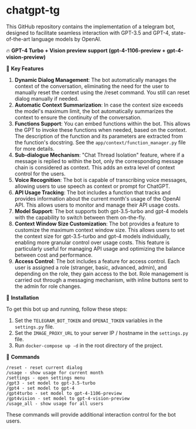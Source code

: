 # chatgpt-tg

This GitHub repository contains the implementation of a telegram bot, designed to facilitate seamless interaction with GPT-3.5 and GPT-4, state-of-the-art language models by OpenAI.  

🔥 **GPT-4 Turbo + Vision preview support (gpt-4-1106-preview + gpt-4-vision-preview)**  

🔑 **Key Features**

1. **Dynamic Dialog Management**: The bot automatically manages the context of the conversation, eliminating the need for the user to manually reset the context using the /reset command. You still can reset dialog manually if needed.
2. **Automatic Context Summarization**: In case the context size exceeds the model's maximum limit, the bot automatically summarizes the context to ensure the continuity of the conversation.
3. **Functions Support**: You can embed functions within the bot. This allows the GPT to invoke these functions when needed, based on the context. The description of the function and its parameters are extracted from the function's docstring. See the `app/context/function_manager.py` file for more details.
4. **Sub-dialogue Mechanism**: "Chat Thread Isolation" feature, where if a message is replied to within the bot, only the corresponding message chain is considered as context. This adds an extra level of context control for the users.
5. **Voice Recognition**: The bot is capable of transcribing voice messages, allowing users to use speech as context or prompt for ChatGPT.
6. **API Usage Tracking**: The bot includes a function that tracks and provides information about the current month's usage of the OpenAI API. This allows users to monitor and manage their API usage costs.
7. **Model Support**: The bot supports both gpt-3.5-turbo and gpt-4 models with the capability to switch between them on-the-fly.
8. **Context Window Size Customization**: The bot provides a feature to customize the maximum context window size. This allows users to set the context size for gpt-3.5-turbo and gpt-4 models individually, enabling more granular control over usage costs. This feature is particularly useful for managing API usage and optimizing the balance between cost and performance.
9. **Access Control**: The bot includes a feature for access control. Each user is assigned a role (stranger, basic, advanced, admin), and depending on the role, they gain access to the bot. Role management is carried out through a messaging mechanism, with inline buttons sent to the admin for role changes.

🔧 **Installation**

To get this bot up and running, follow these steps:

1. Set the `TELEGRAM_BOT_TOKEN` and `OPENAI_TOKEN` variables in the `settings.py` file.
2. Set the `IMAGE_PROXY_URL` to your server IP / hostname in the `settings.py` file.
3. Run `docker-compose up -d` in the root directory of the project.

🤖 **Commands**
```
/reset - reset current dialog
/usage - show usage for current month
/settings - open settings menu
/gpt3 - set model to gpt-3.5-turbo
/gpt4 - set model to gpt-4
/gpt4turbo - set model to gpt-4-1106-preview
/gpt4vision - set model to gpt-4-vision-preview
/usage_all - show usage for all users
```
These commands will provide additional interaction control for the bot users.
